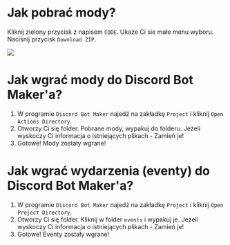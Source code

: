 
# Jak pobrać mody?

Kliknij zielony przycisk z napisem `CODE`. Ukaże Ci sie małe menu wyboru. Naciśnij przycisk `Download ZIP`.

![](https://gyazo.com/7d83f51c3deb7ca794236ff1b685e1f7.gif)

# Jak wgrać mody do Discord Bot Maker'a?

1. W programie `Discord Bot Maker` najedź na zakładkę `Project` i kliknij `Open Actions Directory`.
2. Otworzy Ci się folder. Pobrane mody, wypakuj do folderu. Jeżeli wyskoczy Ci informacja o istniejących plikach - Zamień je!
3. Gotowe! Mody zostały wgrane!

# Jak wgrać wydarzenia (eventy) do Discord Bot Maker'a?

1. W programie `Discord Bot Maker` najedź na zakładkę `Project` i kliknij `Open Project Directory`.
2. Otworzy Ci się folder. Kliknij w folder `events` i wypakuj je. Jeżeli wyskoczy Ci informacja o istniejących plikach - Zamień je!
3. Gotowe! Eventy zostały wgrane!
